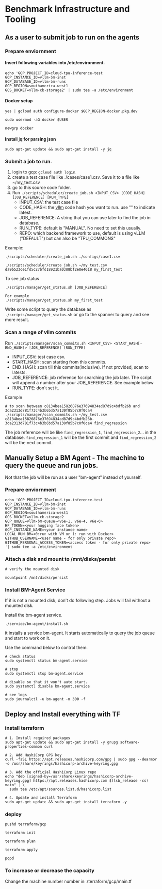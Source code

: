 # Benchmark Infrastructure and Tooling

## As a user to submit job to run on the agents

### Prepare enviornment

#### Insert following variables into /etc/environment.

```
echo 'GCP_PROJECT_ID=cloud-tpu-inference-test
GCP_INSTANCE_ID=vllm-bm-inst
GCP_DATABASE_ID=vllm-bm-runs
GCP_REGION=southamerica-west1
GCS_BUCKET=vllm-cb-storage2' | sudo tee -a /etc/environment
```

#### Docker setup

```
yes | gcloud auth configure-docker $GCP_REGION-docker.pkg.dev

sudo usermod -aG docker $USER

newgrp docker
```

#### Install jq for parsing json

```
sudo apt-get update && sudo apt-get install -y jq
```

### Submit a job to run.

1. login to gcp: `gcloud auth login`.
1. create a test case file like ./cases/case1.csv. Save it to a file like ~/my_test.csv
1. go to this source code folder.
1. Run `./scripts/scheduler/create_job.sh <INPUT_CSV> [CODE_HASH] [JOB_REFERENCE] [RUN_TYPE]`
   - INPUT_CSV: the test case file
   - CODE_HASH: the [vllm](https://github.com/vllm-project/vllm) code hash you want to run. use "" to indicate latest.
   - JOB_REFERENCE: A string that you can use later to find the job in database.
   - RUN_TYPE: default is "MANUAL". No need to set this usually.
   - REPO: which backend framework to use, default is using vLLM ("DEFAULT") but can also be "TPU_COMMONS"

Example:

```
./scripts/scheduler/create_job.sh ./configs/case1.csv

./scripts/scheduler/create_job.sh ~/my_test.csv da9b523ce1fd5c27bfd18921ba0388bf2e8e4618 my_first_test
```

To see job status

```
./scripts/manager/get_status.sh [JOB_REFERENCE]

For example
./scripts/manager/get_status.sh my_first_test

```

Write some script to query the database as `./scripts/manager/get_status.sh` or go to the spanner to query and see more result.

### Scan a range of vllm commits


Run `./scripts/manager/scan_commits.sh <INPUT_CSV> <START_HASH[-END_HASH]> [JOB_REFERENCE] [RUN_TYPE]`
- INPUT_CSV: test case csv.
- START_HASH: scan starting from this commits.
- END_HASH: scan till this commits(inclusive). If not provided, scan to latests.
- JOB_REFERENCE: job reference for searching the job later. The script will append a number after your JOB_REFERENCE. See example below
- RUN_TYPE: don't set it.

Example

```
# to scan between c8134bea15826876e37694834ad87d9c4bdfb26b and 3da2313d781f73c4b3b6bd57a130f85b7c0f0ca4
./scripts/manager/scan_commits.sh ~/my_test.csv c8134bea15826876e37694834ad87d9c4bdfb26b-3da2313d781f73c4b3b6bd57a130f85b7c0f0ca4 find_regression
```
The job reference will be like `find_regression_1`, `find_regression_2`... in the database. `find_regression_1` will be the first commit and `find_regression_2` will be the next commit.


## Manually Setup a BM Agent - The machine to query the queue and run jobs.

Not that the job will be run as a user "bm-agent" instead of yourself.

### Prepare enviornment

```
echo 'GCP_PROJECT_ID=cloud-tpu-inference-test
GCP_INSTANCE_ID=vllm-bm-inst
GCP_DATABASE_ID=vllm-bm-runs
GCP_REGION=southamerica-west1
GCS_BUCKET=vllm-cb-storage2
GCP_QUEUE=vllm-bm-queue-<v6e-1, v6e-4, v6e-6>
HF_TOKEN=<your hugging face token>
GCP_INSTANCE_NAME=<your instance name>
LOCAL_RUN_BM=<0:run with VM or 1: run with Docker>
GITHUB_USERNAME=<user name - for only private repo>
GITHUB_PERSONAL_ACCESS_TOKEN=<access token - for only private repo>
'| sudo tee -a /etc/environment
```

### Attach a disk and mount to /mnt/disks/persist

```
# verify the mounted disk

mountpoint /mnt/disks/persist

```

### Install BM-Agent Service
If it is not a mounted disk, don't do following step.
Jobs will fail without a mounted disk.

Install the bm-agent service.

```
./service/bm-agent/install.sh
```

it installs a service bm-agent. It starts automatically to query the job queue and start to work on it.


Use the command below to control them.

```
# check status
sudo systemctl status bm-agent.service

# stop
sudo systemctl stop bm-agent.service

# disable so that it won't auto start.
sudo systemctl disable bm-agent.service

# see logs
sudo journalctl -u bm-agent -n 300 -f

```

## Deploy and Install everything with TF

### install terraform

```
# 1. Install required packages
sudo apt-get update && sudo apt-get install -y gnupg software-properties-common curl

# 2. Add HashiCorp GPG key
curl -fsSL https://apt.releases.hashicorp.com/gpg | sudo gpg --dearmor -o /usr/share/keyrings/hashicorp-archive-keyring.gpg

# 3. Add the official HashiCorp Linux repo
echo "deb [signed-by=/usr/share/keyrings/hashicorp-archive-keyring.gpg] https://apt.releases.hashicorp.com $(lsb_release -cs) main" | \
  sudo tee /etc/apt/sources.list.d/hashicorp.list

# 4. Update and install Terraform
sudo apt-get update && sudo apt-get install terraform -y
```

### deploy

```
pushd terraform/gcp

terraform init

terraform plan

terraform apply

popd
```

### To increase or decrease the capacity

Change the machine number number in ./terraform/gcp/main.tf
